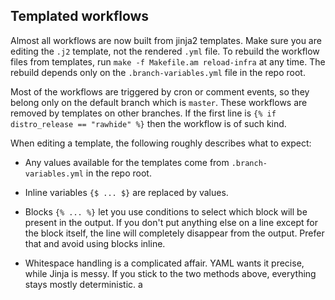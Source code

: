 Templated workflows
-------------------

Almost all workflows are now built from jinja2 templates. Make sure you are editing the `.j2`
template, not the rendered `.yml` file. To rebuild the workflow files from templates, run
`make -f Makefile.am reload-infra` at any time. The rebuild depends only on the
`.branch-variables.yml` file in the repo root.

Most of the workflows are triggered by cron or comment events, so they belong only on the default
branch which is `master`. These workflows are removed by templates on other branches. If the first
line is `{% if distro_release == "rawhide" %}` then the workflow is of such kind.

When editing a template, the following roughly describes what to expect:

- Any values available for the templates come from `.branch-variables.yml` in the repo root.

- Inline variables `{$ ... $}` are replaced by values.

- Blocks `{% ... %}` let you use conditions to select which block will be present in the output.
  If you don't put anything else on a line except for the block itself, the line will completely
  disappear from the output. Prefer that and avoid using blocks inline.

- Whitespace handling is a complicated affair. YAML wants it precise, while Jinja is messy.
  If you stick to the two methods above, everything stays mostly deterministic.
a
